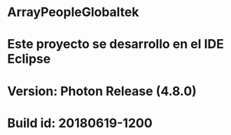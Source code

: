 # ArrayPeopleGlobaltek
# Este proyecto se desarrollo en el IDE Eclipse
# Version: Photon Release (4.8.0)
# Build id: 20180619-1200
